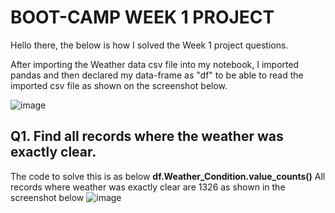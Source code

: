 # BOOT-CAMP WEEK 1 PROJECT

Hello there, the below is how I solved the Week 1 project questions.

After importing the Weather data csv file into my notebook, I imported pandas and then declared my data-frame as "df" to be able to read the imported csv file as shown on the screenshot below.

![image](https://github.com/user-attachments/assets/73662a4a-e310-46f4-a8de-268bd5ddde06)

## Q1. Find all records where the weather was exactly clear.
The code to solve this is as below
**df.Weather_Condition.value_counts()**
All records where weather was exactly clear are 1326 as shown in the screenshot below
![image](https://github.com/user-attachments/assets/7f596ad4-d4db-4169-a962-de79b6339332)
